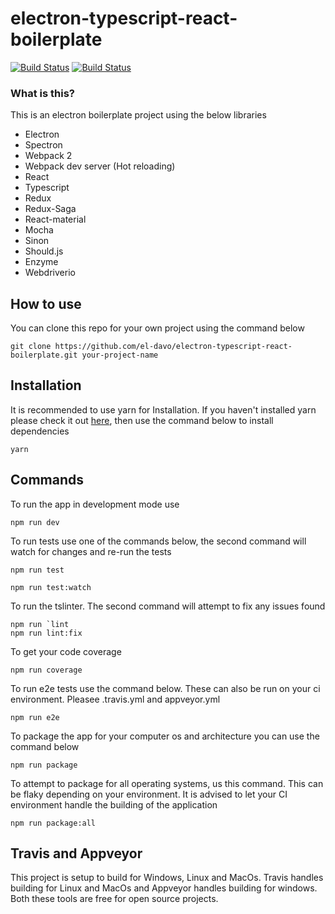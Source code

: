 # electron-typescript-react-boilerplate

[![Build Status](https://travis-ci.org/el-davo/electron-typescript-react-boilerplate.svg?branch=master)](https://travis-ci.org/el-davo/electron-typescript-react-boilerplate)
[![Build Status](https://ci.appveyor.com/api/projects/status/ql2r93kj81imv63a/branch/master?svg=true
)](https://ci.appveyor.com/project/el-davo/electron-typescript-react-boilerplate/branch/master)

### What is this?

This is an electron boilerplate project using the below libraries
 
 * Electron
 * Spectron
 * Webpack 2
 * Webpack dev server (Hot reloading)
 * React
 * Typescript
 * Redux
 * Redux-Saga
 * React-material
 * Mocha
 * Sinon
 * Should.js
 * Enzyme
 * Webdriverio

## How to use

You can clone this repo for your own project using the command below

```
git clone https://github.com/el-davo/electron-typescript-react-boilerplate.git your-project-name
```

## Installation

It is recommended to use yarn for Installation. If you haven't installed yarn please check it out [here](https://yarnpkg.com/en/), then use the command below to install dependencies

```
yarn
```

## Commands

To run the app in development mode use

```
npm run dev
```

To run tests use one of the commands below, the second command will watch for changes and re-run the tests

```
npm run test

npm run test:watch
```

To run the tslinter. The second command will attempt to fix any issues found

```
npm run `lint
npm run lint:fix
```

To get your code coverage

```
npm run coverage
```

To run e2e tests use the command below. These can also be run on your ci environment. Pleasee .travis.yml and appveyor.yml

```
npm run e2e
```

To package the app for your computer os and architecture you can use the command below

```
npm run package
```

To attempt to package for all operating systems, us this command. This can be flaky depending on your environment. It is advised to let your CI environment handle the building of the application

```
npm run package:all
```

## Travis and Appveyor

This project is setup to build for Windows, Linux and MacOs. Travis handles building for Linux and MacOs and Appveyor handles building for windows.
Both these tools are free for open source projects.
